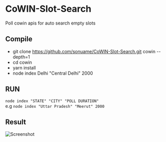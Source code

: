 # CoWIN-Slot-Search
Poll cowin apis for auto search empty slots

## Compile
- git clone https://github.com/sonuame/CoWIN-Slot-Search.git cowin --depth=1
- cd cowin
- yarn install
- node index Delhi "Central Delhi" 2000

## RUN
```node index "STATE" "CITY" "POLL DURATION" ```\
e.g ```node index "Uttar Pradesh" "Meerut" 2000```


## Result
 
![Screenshot](screenshot.png)
